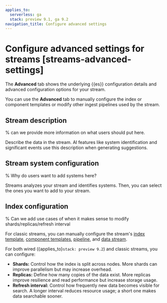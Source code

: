 ```yaml
---
applies_to:
  serverless: ga
  stack: preview 9.1, ga 9.2
navigation_title: Configure advanced settings
---
```

# Configure advanced settings for streams [streams-advanced-settings]

The **Advanced** tab shows the underlying {{es}} configuration details and advanced configuration options for your stream.

You can use the **Advanced** tab to manually configure the index or component templates or modify other ingest pipelines used by the stream.

## Stream description

% can we provide more information on what users should put here.

Describe the data in the stream. AI features like system identification and significant events use this description when generating suggestions.

## Stream system configuration

% Why do users want to add systems here?

Streams analyzes your stream and identifies systems. Then, you can select the ones you want to add to your stream.

## Index configuration

% Can we add use cases of when it makes sense to modify shards/replicas/refresh interval

For classic streams, you can manually configure the stream's [index template](../../../../manage-data/data-store/templates.md#index-templates), [component templates](../../../../manage-data/data-store/templates.md#component-templates), [pipeline](../../../../manage-data/ingest/transform-enrich.md), and [data stream](../../../../manage-data/data-store/data-streams.md).

For both wired ({applies_to}`stack: preview 9.2`) and classic streams, you can configure:

- **Shards:** Control how the index is split across nodes. More shards can improve parallelism but may increase overhead.
- **Replicas:** Define how many copies of the data exist. More replicas improve resilience and read performance but increase storage usage.
- **Refresh interval:** Control how frequently new data becomes visible for search. A longer interval reduces resource usage; a short one makes data searchable sooner.